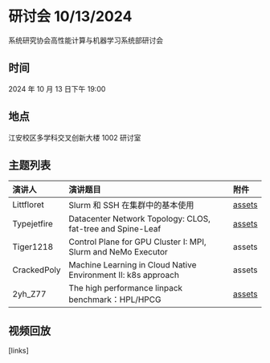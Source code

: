 # 研讨会 10/13/2024

系统研究协会高性能计算与机器学习系统部研讨会

## 时间

2024 年 10 月 13 日下午 19:00

## 地点

江安校区多学科交叉创新大楼 1002 研讨室

## 主题列表

| 演讲人 | 演讲题目 | 附件 |
|:------|:------|:------|
| Littfloret | Slurm 和 SSH 在集群中的基本使用                              | [assets](../archive/241013/littfloret.zip) |
| Typejetfire | Datacenter Network Topology: CLOS, fat-tree and Spine-Leaf | [assets](../archive/241013/clos_Typejetfire.zip) |
| Tiger1218 | Control Plane for GPU Cluster I: MPI, Slurm and NeMo Executor | assets |
| CrackedPoly | Machine Learning in Cloud Native Environment Ⅱ: k8s approach | assets |
| 2yh_Z77 | The high performance linpack benchmark：HPL/HPCG | [assets](../archive/241013/HPLHPCG_2yhZ77.pdf) |

## 视频回放

[links]